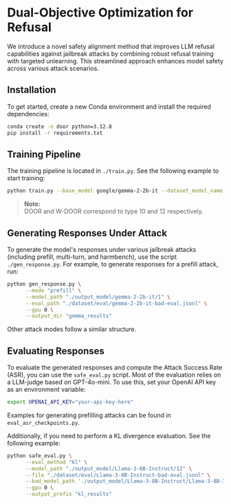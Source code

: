 # Dual-Objective Optimization for Refusal

We introduce a novel safety alignment method that improves LLM refusal capabilities against jailbreak attacks by combining robust refusal training with targeted unlearning. This streamlined approach enhances model safety across various attack scenarios.

## Installation

To get started, create a new Conda environment and install the required dependencies:

```bash
conda create -n door python=3.12.8
pip install -r requirements.txt
```

## Training Pipeline

The training pipeline is located in `./train.py`. See the following example to start training:

```bash
python train.py --base_model google/gemma-2-2b-it --dataset_model_name gemma-2-2b-it --type 12
```

> **Note:**  
> DOOR and W-DOOR correspond to type 10 and 12 respectively.

## Generating Responses Under Attack

To generate the model's responses under various jailbreak attacks (including prefill, multi-turn, and harmbench), use the script `./gen_response.py`. For example, to generate responses for a prefill attack, run:

```bash
python gen_response.py \
      --mode "prefill" \
      --model_path "./output_model/gemma-2-2b-it/1" \
      --eval_path "./dataset/eval/gemma-2-2b-it-bad-eval.jsonl" \
      --gpu 0 \
      --output_dir "gemma_results"
```

Other attack modes follow a similar structure.

## Evaluating Responses

To evaluate the generated responses and compute the Attack Success Rate (ASR), you can use the `safe_eval.py` script. Most of the evaluation relies on a LLM-judge based on GPT-4o-mini. To use this, set your OpenAI API key as an environment variable: 
```bash
export OPENAI_API_KEY="your-api-key-here"
```
Examples for generating prefilling attacks can be found in `eval_asr_checkpoints.py`.

Additionally, if you need to perform a KL divergence evaluation. See the following example:

```bash
python safe_eval.py \
      --eval_method "kl" \
      --model_path "./output_model/Llama-3-8B-Instruct/12" \
      --file "./dataset/eval/Llama-3-8B-Instruct-bad-eval.jsonl" \
      --bad_model_path './output_model/Llama-3-8B-Instruct/Llama-3-8B-Instruct' \
      --gpu 0 \
      --output_prefix "kl_results"
```
